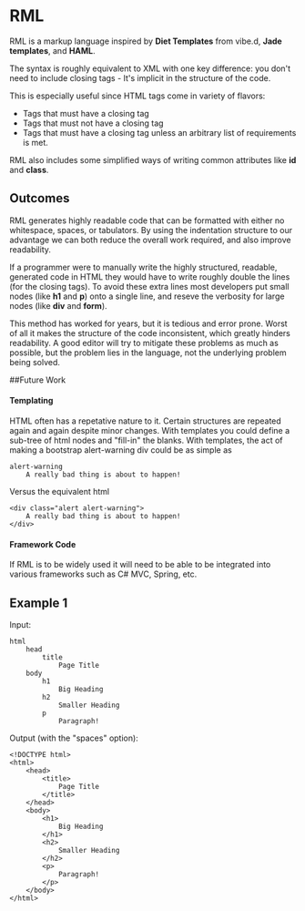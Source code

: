 RML
====

RML is a markup language inspired by **Diet Templates** from vibe.d, **Jade templates**, and **HAML**.

The syntax is roughly equivalent to XML with one key difference: you don't need to include closing tags - It's implicit in the structure of the code. 

This is especially useful since HTML tags come in variety of flavors:

* Tags that must have a closing tag
* Tags that must not have a closing tag
* Tags that must have a closing tag unless an arbitrary list of requirements is met.

RML also includes some simplified ways of writing common attributes like **id** and **class**.

## Outcomes

RML generates highly readable code that can be formatted with either no whitespace, spaces, or tabulators. By using the indentation structure to our advantage we can both reduce the overall work required, and also improve readability.

If a programmer were to manually write the highly structured, readable, generated code in HTML they would have to write roughly double the lines (for the closing tags). To avoid these extra lines most developers put small nodes (like **h1** and **p**) onto a single line, and reseve the verbosity for large nodes (like **div** and **form**). 

This method has worked for years, but it is tedious and error prone. Worst of all it makes the structure of the code inconsistent, which greatly hinders readability. A good editor will try to mitigate these problems as much as possible, but the problem lies in the language, not the underlying problem being solved. 

##Future Work

#### Templating

HTML often has a repetative nature to it. Certain structures are repeated again and again despite minor
changes. With templates you could define a sub-tree of html nodes and "fill-in" the blanks. With templates, the act of making a bootstrap alert-warning div could be as simple as

    alert-warning
        A really bad thing is about to happen!
        
Versus the equivalent html

    <div class="alert alert-warning">
        A really bad thing is about to happen!
    </div>

#### Framework Code

If RML is to be widely used it will need to be able to be integrated into various frameworks such as C# MVC, Spring, etc.


## Example 1

Input:

    html
        head
            title
                Page Title
        body
            h1
                Big Heading
            h2
                Smaller Heading
            p
                Paragraph!

Output (with the "spaces" option):

    <!DOCTYPE html>
    <html>
        <head>
            <title>
                Page Title
            </title>
        </head>
        <body>
            <h1>
                Big Heading
            </h1>
            <h2>
                Smaller Heading
            </h2>
            <p>
                Paragraph!
            </p>
        </body>
    </html>
    
